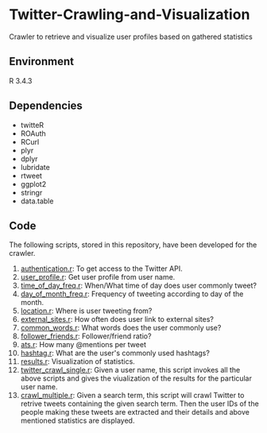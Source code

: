 # Twitter-Crawling-and-Visualization
Crawler to retrieve and visualize user profiles based on gathered statistics 

## Environment
R 3.4.3

## Dependencies  
- twitteR  
- ROAuth  
- RCurl  
- plyr  
- dplyr  
- lubridate  
- rtweet  
- ggplot2  
- stringr  
- data.table  

## Code
The following scripts, stored in this repository, have been developed for the crawler.
1. [authentication.r](https://github.com/asmitapoddar/Twitter-Crawling-and-Visualization/blob/master/authentication.r): To get access to the Twitter API.
2. [user_profile.r](https://github.com/asmitapoddar/Twitter-Crawling-and-Visualization/blob/master/user_profile.r): Get user profile from user name.
3. [time_of_day_freq.r](https://github.com/asmitapoddar/Twitter-Crawling-and-Visualization/blob/master/time_of_day_freq.r): When/What time of day does user commonly tweet?  
4. [day_of_month_freq.r](https://github.com/asmitapoddar/Twitter-Crawling-and-Visualization/blob/master/day_of_month_freq.r): Frequency of tweeting according to day of the month.
5. [location.r](https://github.com/asmitapoddar/Twitter-Crawling-and-Visualization/blob/master/location.r): Where is user tweeting from?
6. [external_sites.r](https://github.com/asmitapoddar/Twitter-Crawling-and-Visualization/blob/master/external_sites.r): How often does user link to external sites?
7. [common_words.r](https://github.com/asmitapoddar/Twitter-Crawling-and-Visualization/blob/master/common_words.r): What words does the user commonly use?
8. [follower_friends.r](https://github.com/asmitapoddar/Twitter-Crawling-and-Visualization/blob/master/follower_friends.r): Follower/friend ratio?
9. [ats.r](https://github.com/asmitapoddar/Twitter-Crawling-and-Visualization/blob/master/ats.r): How many @mentions per tweet
10. [hashtag.r](https://github.com/asmitapoddar/Twitter-Crawling-and-Visualization/blob/master/hashtag.r): What are the user's commonly used hashtags?
11. [results.r](https://github.com/asmitapoddar/Twitter-Crawling-and-Visualization/blob/master/results.r): Visualization of statistics.  
12. [twitter_crawl_single.r](https://github.com/asmitapoddar/Twitter-Crawling-and-Visualization/blob/master/twitter_crawl_single.r): Given a user name, this script invokes all the above scripts and gives the viualization of the results for the particular user name.
13. [crawl_multiple.r](https://github.com/asmitapoddar/Twitter-Crawling-and-Visualization/blob/master/crawl_multiple.r): Given a search term, this script will crawl Twitter to retrive tweets containing the given search term. Then the user IDs of the people making these tweets are extracted and their details and above mentioned statistics are displayed.

